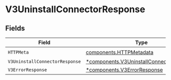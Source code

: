 # V3UninstallConnectorResponse


## Fields

| Field                                                                                               | Type                                                                                                | Required                                                                                            | Description                                                                                         |
| --------------------------------------------------------------------------------------------------- | --------------------------------------------------------------------------------------------------- | --------------------------------------------------------------------------------------------------- | --------------------------------------------------------------------------------------------------- |
| `HTTPMeta`                                                                                          | [components.HTTPMetadata](../../models/components/httpmetadata.md)                                  | :heavy_check_mark:                                                                                  | N/A                                                                                                 |
| `V3UninstallConnectorResponse`                                                                      | [*components.V3UninstallConnectorResponse](../../models/components/v3uninstallconnectorresponse.md) | :heavy_minus_sign:                                                                                  | Accepted                                                                                            |
| `V3ErrorResponse`                                                                                   | [*components.V3ErrorResponse](../../models/components/v3errorresponse.md)                           | :heavy_minus_sign:                                                                                  | Error                                                                                               |
